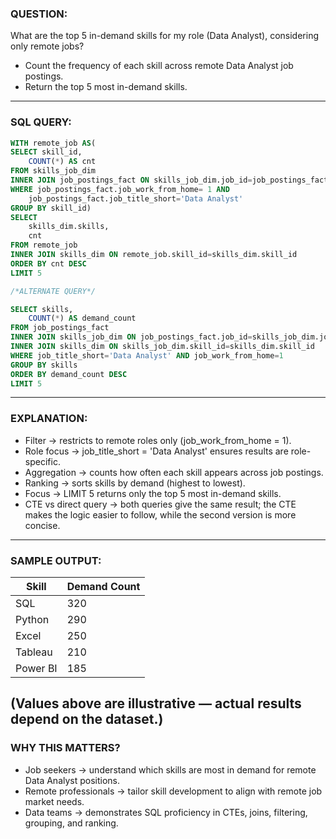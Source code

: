### QUESTION:
What are the top 5 in-demand skills for my role (Data Analyst), considering only remote jobs?
- Count the frequency of each skill across remote Data Analyst job postings.
- Return the top 5 most in-demand skills.
--- 

### SQL QUERY:
```sql
WITH remote_job AS(
SELECT skill_id,
    COUNT(*) AS cnt
FROM skills_job_dim
INNER JOIN job_postings_fact ON skills_job_dim.job_id=job_postings_fact.job_id
WHERE job_postings_fact.job_work_from_home= 1 AND
    job_postings_fact.job_title_short='Data Analyst'
GROUP BY skill_id)
SELECT
    skills_dim.skills,
    cnt
FROM remote_job
INNER JOIN skills_dim ON remote_job.skill_id=skills_dim.skill_id
ORDER BY cnt DESC
LIMIT 5

/*ALTERNATE QUERY*/

SELECT skills,
    COUNT(*) AS demand_count
FROM job_postings_fact
INNER JOIN skills_job_dim ON job_postings_fact.job_id=skills_job_dim.job_id
INNER JOIN skills_dim ON skills_job_dim.skill_id=skills_dim.skill_id
WHERE job_title_short='Data Analyst' AND job_work_from_home=1
GROUP BY skills
ORDER BY demand_count DESC
LIMIT 5
```
--- 

### EXPLANATION:
- Filter → restricts to remote roles only (job_work_from_home = 1).
- Role focus → job_title_short = 'Data Analyst' ensures results are role-specific.
- Aggregation → counts how often each skill appears across job postings.
- Ranking → sorts skills by demand (highest to lowest).
- Focus → LIMIT 5 returns only the top 5 most in-demand skills.
- CTE vs direct query → both queries give the same result; the CTE makes the logic easier to follow, while the second version is more concise.
--- 

### SAMPLE OUTPUT:
| Skill    | Demand Count |
|----------|--------------|
| SQL      | 320          |
| Python   | 290          |
| Excel    | 250          |
| Tableau  | 210          |
| Power BI | 185          |

(Values above are illustrative — actual results depend on the dataset.)
--- 

### WHY THIS MATTERS?
- Job seekers → understand which skills are most in demand for remote Data Analyst positions.
- Remote professionals → tailor skill development to align with remote job market needs.
- Data teams → demonstrates SQL proficiency in CTEs, joins, filtering, grouping, and ranking.